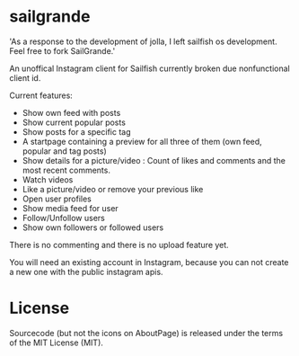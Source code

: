 sailgrande
==========

'As a response to the development of jolla, I left sailfish os development. Feel free to fork SailGrande.'

An unoffical Instagram client for Sailfish currently broken due nonfunctional client id.

Current features:

* Show own feed with posts
* Show current popular posts
* Show posts for a specific tag
* A startpage containing a preview for all three of them (own feed, popular and tag posts)
* Show details for a picture/video : Count of likes and comments and the most recent comments.
* Watch videos
* Like a picture/video or remove your previous like
* Open user profiles
* Show media feed for user
* Follow/Unfollow users
* Show own followers or followed users


There is no commenting and there is no upload feature yet.

You will need an existing account in Instagram, because you can not create a new one with the public instagram apis.

License
=======
Sourcecode (but not the icons on AboutPage) is released under the terms of the MIT License (MIT).

